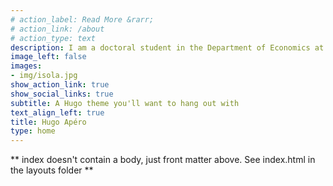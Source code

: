 ```yaml
---
# action_label: Read More &rarr;
# action_link: /about
# action_type: text
description: I am a doctoral student in the Department of Economics at the Graduate Center, CUNY. My    research interests are  at the intersection of income inequality, intergenerational income mobility,    and their public policy implications. I am    also interested in financial modeling using advanced statistical and machine learning techniques.
image_left: false
images:
- img/isola.jpg
show_action_link: true
show_social_links: true
subtitle: A Hugo theme you'll want to hang out with
text_align_left: true
title: Hugo Apéro
type: home
---
```


** index doesn't contain a body, just front matter above.
See index.html in the layouts folder **
